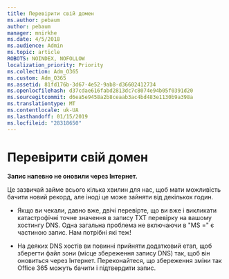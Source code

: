 ```yaml
---
title: Перевірити свій домен
ms.author: pebaum
author: pebaum
manager: mnirkhe
ms.date: 4/5/2018
ms.audience: Admin
ms.topic: article
ROBOTS: NOINDEX, NOFOLLOW
localization_priority: Priority
ms.collection: Adm_O365
ms.custom: Adm_O365
ms.assetid: 81fd176b-3d67-4e52-9ab8-d36602412734
ms.openlocfilehash: d37cdae616fabd2813dc7c8074e94b05f0391d20
ms.sourcegitcommit: d6ea5e9458a2b8ceaab3ac4bd483e1130b9a398a
ms.translationtype: MT
ms.contentlocale: uk-UA
ms.lasthandoff: 01/15/2019
ms.locfileid: "28318650"
---
```

# <a name="verify-your-domain"></a>Перевірити свій домен

 **Запис напевно не оновили через Інтернет.**
  
Це зазвичай займе всього кілька хвилин для нас, щоб мати можливість бачити новий рекорд, але іноді це може зайняти від декількох годин. 
  
- Якщо ви чекали, давно вже, двічі перевірте, що ви вже і викликати катастрофічні точне значення в запису TXT перевірку на вашому хостингу DNS. Одна загальна проблема не включаючи в "MS =" є частиною запис. Нам потрібні які теж!
    
- На деяких DNS хостів ви повинні прийняти додатковий етап, щоб зберегти файл зони (місце збереження запису DNS) так, щоб він оновиться через Інтернет. Переконайтеся, що збереження зміни так Office 365 можуть бачити і підтвердити запис.
    

